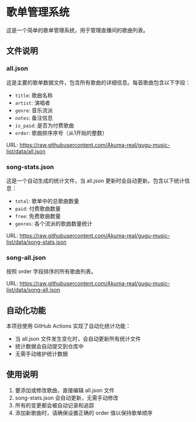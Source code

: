 # 歌单管理系统

这是一个简单的歌单管理系统，用于管理直播间的歌曲列表。

## 文件说明

### all.json

这是主要的歌单数据文件，包含所有歌曲的详细信息。每首歌曲包含以下字段：

- `title`: 歌曲名称
- `artist`: 演唱者
- `genre`: 音乐流派
- `notes`: 备注信息
- `is_paid`: 是否为付费歌曲
- `order`: 歌曲排序序号（从1开始的整数）

URL: https://raw.githubusercontent.com/Akuma-real/gugu-music-list/data/all.json

### song-stats.json

这是一个自动生成的统计文件，当 all.json 更新时会自动更新。包含以下统计信息：

- `total`: 歌单中的总歌曲数量
- `paid`: 付费歌曲数量
- `free`: 免费歌曲数量
- `genres`: 各个流派的歌曲数量统计

URL: https://raw.githubusercontent.com/Akuma-real/gugu-music-list/data/song-stats.json

### song-all.json

按照 order 字段排序的所有歌曲列表。

URL: https://raw.githubusercontent.com/Akuma-real/gugu-music-list/data/song-all.json

## 自动化功能

本项目使用 GitHub Actions 实现了自动化统计功能：

- 当 all.json 文件发生变化时，会自动更新所有统计文件
- 统计数据会自动提交到仓库中
- 无需手动维护统计数据

## 使用说明

1. 要添加或修改歌曲，直接编辑 all.json 文件
2. song-stats.json 会自动更新，无需手动修改
3. 所有的变更都会被自动记录和追踪
4. 添加新歌曲时，请确保设置正确的 order 值以保持歌单顺序